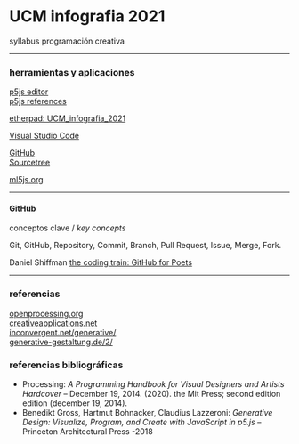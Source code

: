 # UCM infografia 2021
syllabus programación creativa

___

### herramientas y aplicaciones
[p5js editor](https://editor.p5js.org)  
[p5js references](https://p5js.org/reference/)  

[etherpad: UCM_infografia_2021](https://etherpad.opendev.org/p/UCM_infografia_2021)  

[Visual Studio Code](https://code.visualstudio.com/)  

[GitHub](https://github.com/)  
[Sourcetree](https://www.sourcetreeapp.com)  

[ml5js.org](https://ml5js.org)  

___

#### GitHub
conceptos clave / *key concepts*  

Git, GitHub, Repository, Commit, Branch, Pull Request, Issue, Merge, Fork.  

Daniel Shiffman [the coding train: GitHub for Poets](https://www.youtube.com/playlist?list=PLRqwX-V7Uu6ZF9C0YMKuns9sLDzK6zoiV)  


___

### referencias
[openprocessing.org](https://openprocessing.org)  
[creativeapplications.net](http://www.creativeapplications.net)  
[inconvergent.net/generative/](https://inconvergent.net/generative/)  
[generative-gestaltung.de/2/](http://www.generative-gestaltung.de/2/)  

### referencias bibliográficas
- Processing: *A Programming Handbook for Visual Designers and Artists Hardcover* – December 19, 2014. (2020). the Mit Press; second edition edition (december 19, 2014).
- Benedikt Gross, Hartmut Bohnacker, Claudius Lazzeroni: *Generative Design: Visualize, Program, and Create with JavaScript in p5.js* – Princeton Architectural Press -2018



